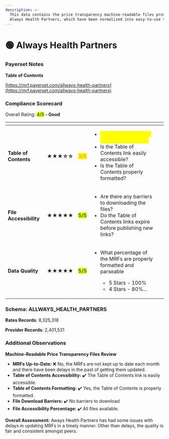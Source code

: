 ```yaml
---
description: >-
  This data contains the price transparency machine-readable files provided by
  Always Health Partners, which have been normalized into easy-to-use tables.
---
```


# 🟢 Always Health Partners

### Payerset Notes

**Table of Contents**

[https://mrf.payerset.com/allways-health-partners](https://mrf.payerset.com/allways-health-partners)

### Compliance Scorecard

Overall Rating: <mark style="color:green;">**4/5**</mark> **- Good**

<table data-view="cards"><thead><tr><th></th><th></th><th></th><th></th><th data-hidden data-card-cover data-type="files"></th></tr></thead><tbody><tr><td><strong>Table of Contents</strong></td><td><strong>★★★☆☆</strong></td><td><mark style="color:orange;"><strong>3/5</strong></mark></td><td><ul><li><mark style="color:yellow;">Are the MRFs kept up to date each month?</mark> </li><li>Is the Table of Contents link easily accessible?</li><li>Is the Table of Contents properly formatted?</li></ul></td><td></td></tr><tr><td><strong>File Accessibility</strong></td><td><strong>★★★★★</strong></td><td><mark style="color:green;"><strong>5/5</strong></mark></td><td><ul><li>Are there any barriers to downloading the files?</li><li>Do the Table of Contents links expire before publishing new links?</li></ul></td><td></td></tr><tr><td><strong>Data Quality</strong></td><td><strong>★★★★★</strong></td><td><mark style="color:green;"><strong>5/5</strong></mark></td><td><ul><li><p>What percentage of the MRFs are properly formatted and parseable</p><ul><li>5 Stars - 100%</li><li>4 Stars - 80%...</li></ul></li></ul></td><td></td></tr></tbody></table>

### Schema: ALLWAYS\_HEALTH\_PARTNERS

**Rates Records**: 8,325,318

**Provider Records**: 2,401,531

### Additional Observations

**Machine-Readable Price Transparency Files Review**

* **MRFs Up-to-Date:**  ❌ No, the MRFs are not kept up to date each month and there have been delays in the past of getting them updated.
* **Table of Contents Accessibility:** ✔️ The Table of Contents link is easily accessible.
* **Table of Contents Formatting:** ✔️ Yes, the Table of Contents is properly formatted.
* **File Download Barriers:** ✔️ No barriers to download
* **File Accessibility Percentage:** ✔️ All files available.

**Overall Assessment:** Aways Health Partners has had some issues with delays in updating MRFs in a timely manner. Other than delays, the quality is fair and consistent amongst peers.
